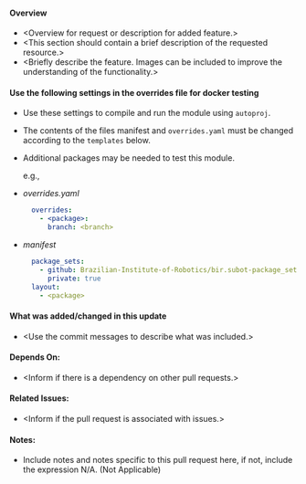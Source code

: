 #### **Overview**

- \<Overview for request or description for added feature.\>
- \<This section should contain a brief description of the requested resource.\>
- \<Briefly describe the feature. Images can be included to improve the understanding of the functionality.\>

#### **Use the following settings in the overrides file for docker testing**

- Use these settings to compile and run the module using `autoproj`.
- The contents of the files manifest and `overrides.yaml` must be changed according to the `templates` below.
- Additional packages may be needed to test this module.

  e.g.,

- _overrides.yaml_

  ```yaml
    overrides:
      - <package>:
        branch: <branch>
  ```

- _manifest_

  ```yaml
    package_sets:
      - github: Brazilian-Institute-of-Robotics/bir.subot-package_set
        private: true
    layout:
      - <package>
  ```

#### **What was added/changed in this update**

- \<Use the commit messages to describe what was included.\>

#### **Depends On:**

- \<Inform if there is a dependency on other pull requests.\>

#### **Related Issues:**

- \<Inform if the pull request is associated with issues.\>

#### **Notes:**

- Include notes and notes specific to this pull request here, if not, include the expression N/A. (Not Applicable)